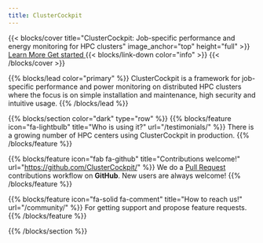 ```yaml
---
title: ClusterCockpit
---
```


{{< blocks/cover title="ClusterCockpit: Job-specific performance and energy monitoring for HPC clusters" image_anchor="top" height="full" >}}
<a class="btn btn-lg btn-primary me-3 mb-4" href="/docs/">
  Learn More
</a>
<a class="btn btn-lg btn-secondary me-3 mb-4" href="/docs/getting-started/">
  Get started
</a>
{{< blocks/link-down color="info" >}}
{{< /blocks/cover >}}

{{% blocks/lead color="primary" %}}
ClusterCockpit is a framework for job-specific performance and power monitoring
on distributed HPC clusters where the focus is on simple installation and
maintenance, high security and intuitive usage.
{{% /blocks/lead %}}

{{% blocks/section color="dark" type="row" %}}
{{% blocks/feature icon="fa-lightbulb" title="Who is using it?" url="/testimonials/" %}}
There is a growing number of HPC centers using ClusterCockpit in production.
{{% /blocks/feature %}}

{{% blocks/feature icon="fab fa-github" title="Contributions welcome!" url="https://github.com/ClusterCockpit/" %}}
We do a [Pull Request](https://github.com/ClusterCockpit/cc-backend/pulls) contributions workflow on **GitHub**. New users are always welcome!
{{% /blocks/feature %}}

{{% blocks/feature icon="fa-solid fa-comment" title="How to reach us!" url="/community/" %}}
For getting support and propose feature requests.
{{% /blocks/feature %}}

{{% /blocks/section %}}
